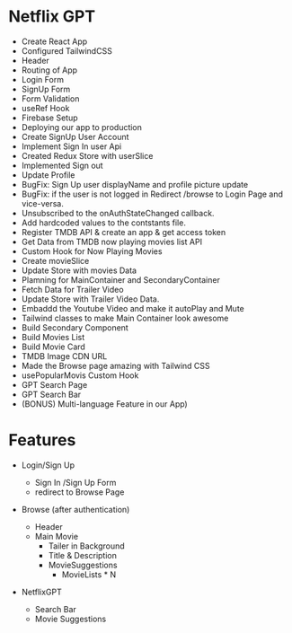 # Netflix GPT

- Create React App
- Configured TailwindCSS
- Header
- Routing of App
- Login Form
- SignUp Form
- Form Validation
- useRef Hook
- Firebase Setup
- Deploying our app to production
- Create SignUp User Account
- Implement Sign In user Api
- Created Redux Store with userSlice
- Implemented Sign out
- Update Profile
- BugFix: Sign Up user displayName and profile picture update
- BugFix: if the user is not logged in Redirect /browse to Login Page and vice-versa.
- Unsubscribed to the onAuthStateChanged callback.
- Add hardcoded values to the contstants file.
- Register TMDB API & create an app & get access token
- Get Data from TMDB now playing movies list API
- Custom Hook for Now Playing Movies
- Create movieSlice
- Update Store with movies Data
- Plamning for MainContainer and SecondaryContainer
- Fetch Data for Trailer Video
- Update Store with Trailer Video Data.
- Embaddd the Youtube Video and make it autoPlay and Mute
- Tailwind classes to make Main Container look awesome
- Build Secondary Component
- Build Movies List
- Build Movie Card
- TMDB Image CDN URL
- Made the Browse page amazing with Tailwind CSS
- usePopularMovis Custom Hook
- GPT Search Page
- GPT Search Bar
- (BONUS) Multi-language Feature in our App)

# Features

- Login/Sign Up

  - Sign In /Sign Up Form
  - redirect to Browse Page

- Browse (after authentication)

  - Header
  - Main Movie
    - Tailer in Background
    - Title & Description
    - MovieSuggestions
      - MovieLists \* N

- NetflixGPT
  - Search Bar
  - Movie Suggestions

